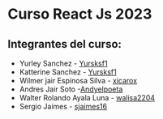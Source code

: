 # Curso React Js 2023 

## Integrantes del curso: 
- Yurley Sanchez -  [Yursksf1](https://github.com/Yursksf1)
- Katterine Sanchez - [Yursksf1](https://github.com/Yursksf1)
- Wilmer jair Espinosa Silva - [xicarox](https://github.com/xicarox)
- Andres Jair Soto -[Andyelpoeta](https://github.com/Andyelpoeta)
- Walter Rolando Ayala Luna - [walisa2204](https://github.com/walisa2204)
- Sergio Jaimes - [sjaimes16](https://github.com/sjaimes16)
